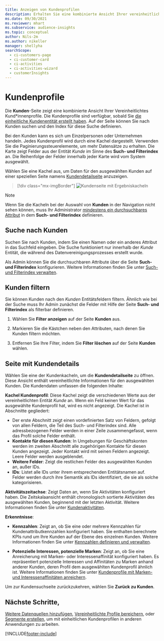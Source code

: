 ```yaml
---
title: Anzeigen von Kundenprofilen
description: Erhalten Sie eine kombinierte Ansicht Ihrer vereinheitlichten Kundendaten.
ms.date: 09/30/2021
ms.reviewer: mhart
ms.subservice: audience-insights
ms.topic: conceptual
author: Nils-2m
ms.author: nikeller
manager: shellyha
searchScope:
  - ci-customers-page
  - ci-customer-card
  - ci-activities
  - ci-activities-wizard
  - customerInsights
---
```


# <a name="customer-profiles"></a>Kundenprofile

Die **Kunden**-Seite zeigt eine kombinierte Ansicht Ihrer Vereinheitlichtes Kund*innenprofile. Die Kundenprofile sind verfügbar, sobald Sie [die einheitliche Kundenentität erstellt haben](data-unification.md). Auf der Seite können Sie nach Kunden suchen und den Index für diese Suche definieren.

Bei den Kunden kann es sich um Einzelpersonen oder Unternehmen handeln. Jedes Kundenprofil wird durch eine Kachel dargestellt. Verwenden Sie die Paginierungssteuerelemente, um mehr Datensätze zu erhalten. Die Karte zeigt Felder aus der Entität *Kunde* im Sinne des **Such- und Filterindex** an. Die Reihenfolge der Felder innerhalb jeder Karte wird vom System ausgewählt.

Wählen Sie eine Kachel aus, um Daten für den ausgewählten Kunden auf einer speziellen Seite namens [Kundendetailseite](customer-profiles.md#customer-details-page) anzuzeigen.

> [!div class="mx-imgBorder"] 
> ![Kundenseite mit Ergebniskacheln](media/customers-page-result-tiles-B2C.png "Kundenseite mit Ergebniskacheln")

> [!NOTE]
> Wenn Sie die Kacheln bei der Auswahl von **Kunden** in der Navigation nicht sehen können, muss Ihr Administrator [mindestens ein durchsuchbares Attribut](search-filter-index.md) in dem **Such- und Filterindex** definieren.

## <a name="search-for-customers"></a>Suche nach Kunden

Suchen Sie nach Kunden, indem Sie einen Namen oder ein anderes Attribut in das Suchfeld eingeben. Die Suche funktioniert nur innerhalb der _Kunde_ Entität, die während des Datenvereinigungsprozesses erstellt wurde.

Als Admin können Sie die durchsuchbaren Attribute über die Seite **Such- und Filterindex** konfigurieren. Weitere Informationen finden Sie unter [Such- und Filterindex verwalten](search-filter-index.md).

## <a name="filter-customers"></a>Kunden filtern

Sie können Kunden nach den _Kunden_ Entitätsfeldern filtern. Ähnlich wie bei der Suche muss Ihr Admin zunächst die Felder mit Hilfe der Seite **Such- und Filterindex** als filterbar definieren.

1. Wählen Sie **Filter anzeigen** auf der Seite **Kunden** aus.

1. Markieren Sie die Kästchen neben den Attributen, nach denen Sie Kunden filtern möchten.

1. Entfernen Sie Ihre Filter, indem Sie **Filter löschen** auf der Seite **Kunden** wählen.

## <a name="customer-details-page"></a>Seite mit Kundendetails

Wählen Sie eine der Kundenkacheln, um die **Kundendetailseite** zu öffnen. Diese Ansicht enthält vereinheitlichte Informationen für den ausgewählten Kunden. Die Kundendaten umfassen die folgenden Inhalte:

**Kachel Kundenprofil**: Diese Kachel zeigt die verschiedenen Werte aus der vereinheitlichten Entität _Kunde_ an. Wenn ein Feld keinen Wert für das ausgewählte Kundenprofil hat, wird es nicht angezeigt. Die Kachel ist in Abschnitte gegliedert:  
  - Der erste Abschnitt zeigt einen vordefinierten Satz von Feldern, gefolgt von allen Feldern, die Teil des Such- und Filterindex sind. Alle adressbezogenen Felder werden in einer Zeile zusammengefasst, wenn das Profil solche Felder enthält. 
  - **Kontakte für diesen Kunden**: In Umgebungen für Geschäftskonten werden im zweiten Abschnitt alle zugehörigen Kontakte für diesen Kunden angezeigt. Jeder Kontakt wird mit seinen Feldern angezeigt. Leere Felder werden ausgeblendet.
  - **Weitere Felder**: Zeigt die restlichen Felder des ausgewählten Kunden an, außer IDs. 
  - **IDs**: Listet alle IDs unter ihrem entsprechenden Entitätsnamen auf. Felder werden durch ihre Semantik als IDs identifiziert, die sie als solche kategorisieren.

**Aktivitätszeitachse**: Zeigt Daten an, wenn Sie Aktivitäten konfiguriert haben. Die Zeitskalaansicht enthält chronologisch sortierte Aktivitäten des ausgewählten Kunden, beginnend mit der letzten Aktivität. Weitere Informationen finden Sie unter [Kundenaktivitäten](activities.md).

**Erkenntnisse**:  
  - **Kennzahlen**: Zeigt an, ob Sie eine oder mehrere Kennzahlen für Kundenattributkennzahlen konfiguriert haben. Sie enthalten berechnete KPIs rund um Ihre Kunden auf der Ebene des einzelnen Kunden. Weitere Informationen finden Sie unter [Kennzahlen definieren und verwalten](measures.md).

  - **Potenzielle Interessen, potenzielle Marken**: Zeigt an, ob Sie eine Anreicherung mit Marken- oder Interessenaffinität konfiguriert haben. Es repräsentiert potenzielle Interessen und Affinitäten zu Marken anhand anderer Kunden, deren Profil dem ausgewählten Kundenprofil ähnlich ist. Weitere Informationen finden Sie unter [Kundenprofile mit Marken- und Interessenaffinitäten anreichern](enrichment-microsoft.md).

Um zur Kundensuchseite zurückzukehren, wählen Sie **Zurück zu Kunden**.

## <a name="next-steps"></a>Nächste Schritte,

[Weitere Datenquellen hinzufügen](data-sources.md), [Vereinheitlichte Profile bereichern](enrichment-hub.md), oder [Segmente erstellen](segments.md), um mit einheitlichen Kundenprofilen in anderen Anwendungen zu arbeiten.


[!INCLUDE[footer-include](../includes/footer-banner.md)]
